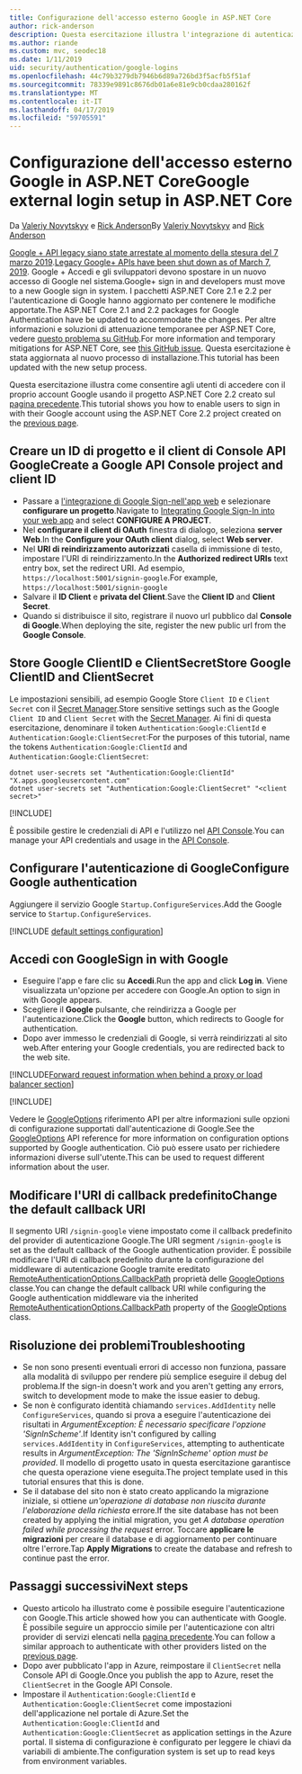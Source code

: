 ```yaml
---
title: Configurazione dell'accesso esterno Google in ASP.NET Core
author: rick-anderson
description: Questa esercitazione illustra l'integrazione di autenticazione dell'utente account Google in un'app ASP.NET Core esistente.
ms.author: riande
ms.custom: mvc, seodec18
ms.date: 1/11/2019
uid: security/authentication/google-logins
ms.openlocfilehash: 44c79b3279db7946b6d89a726bd3f5acfb5f51af
ms.sourcegitcommit: 78339e9891c8676db01a6e81e9cb0cdaa280162f
ms.translationtype: MT
ms.contentlocale: it-IT
ms.lasthandoff: 04/17/2019
ms.locfileid: "59705591"
---
```

# <a name="google-external-login-setup-in-aspnet-core"></a><span data-ttu-id="1c779-103">Configurazione dell'accesso esterno Google in ASP.NET Core</span><span class="sxs-lookup"><span data-stu-id="1c779-103">Google external login setup in ASP.NET Core</span></span>

<span data-ttu-id="1c779-104">Da [Valeriy Novytskyy](https://github.com/01binary) e [Rick Anderson](https://twitter.com/RickAndMSFT)</span><span class="sxs-lookup"><span data-stu-id="1c779-104">By [Valeriy Novytskyy](https://github.com/01binary) and [Rick Anderson](https://twitter.com/RickAndMSFT)</span></span>

<span data-ttu-id="1c779-105">[Google + API legacy siano state arrestate al momento della stesura del 7 marzo 2019](https://developers.google.com/+/api-shutdown).</span><span class="sxs-lookup"><span data-stu-id="1c779-105">[Legacy Google+ APIs have been shut down as of March 7, 2019](https://developers.google.com/+/api-shutdown).</span></span> <span data-ttu-id="1c779-106">Google + Accedi e gli sviluppatori devono spostare in un nuovo accesso di Google nel sistema.</span><span class="sxs-lookup"><span data-stu-id="1c779-106">Google+ sign in and developers must move to a new Google sign in system.</span></span> <span data-ttu-id="1c779-107">I pacchetti ASP.NET Core 2.1 e 2.2 per l'autenticazione di Google hanno aggiornato per contenere le modifiche apportate.</span><span class="sxs-lookup"><span data-stu-id="1c779-107">The ASP.NET Core 2.1 and 2.2 packages for Google Authentication have be updated to accommodate the changes.</span></span> <span data-ttu-id="1c779-108">Per altre informazioni e soluzioni di attenuazione temporanee per ASP.NET Core, vedere [questo problema su GitHub](https://github.com/aspnet/AspNetCore/issues/6486).</span><span class="sxs-lookup"><span data-stu-id="1c779-108">For more information and temporary mitigations for ASP.NET Core, see [this GitHub issue](https://github.com/aspnet/AspNetCore/issues/6486).</span></span> <span data-ttu-id="1c779-109">Questa esercitazione è stata aggiornata al nuovo processo di installazione.</span><span class="sxs-lookup"><span data-stu-id="1c779-109">This tutorial has been updated with the new setup process.</span></span>

<span data-ttu-id="1c779-110">Questa esercitazione illustra come consentire agli utenti di accedere con il proprio account Google usando il progetto ASP.NET Core 2.2 creato sul [pagina precedente](xref:security/authentication/social/index).</span><span class="sxs-lookup"><span data-stu-id="1c779-110">This tutorial shows you how to enable users to sign in with their Google account using the ASP.NET Core 2.2 project created on the [previous page](xref:security/authentication/social/index).</span></span>

## <a name="create-a-google-api-console-project-and-client-id"></a><span data-ttu-id="1c779-111">Creare un ID di progetto e il client di Console API Google</span><span class="sxs-lookup"><span data-stu-id="1c779-111">Create a Google API Console project and client ID</span></span>

* <span data-ttu-id="1c779-112">Passare a [l'integrazione di Google Sign-nell'app web](https://developers.google.com/identity/sign-in/web/devconsole-project) e selezionare **configurare un progetto**.</span><span class="sxs-lookup"><span data-stu-id="1c779-112">Navigate to [Integrating Google Sign-In into your web app](https://developers.google.com/identity/sign-in/web/devconsole-project) and select **CONFIGURE A PROJECT**.</span></span>
* <span data-ttu-id="1c779-113">Nel **configurare il client di OAuth** finestra di dialogo, seleziona **server Web**.</span><span class="sxs-lookup"><span data-stu-id="1c779-113">In the **Configure your OAuth client** dialog, select **Web server**.</span></span>
* <span data-ttu-id="1c779-114">Nel **URI di reindirizzamento autorizzati** casella di immissione di testo, impostare l'URI di reindirizzamento.</span><span class="sxs-lookup"><span data-stu-id="1c779-114">In the **Authorized redirect URIs** text entry box, set the redirect URI.</span></span> <span data-ttu-id="1c779-115">Ad esempio, `https://localhost:5001/signin-google`.</span><span class="sxs-lookup"><span data-stu-id="1c779-115">For example, `https://localhost:5001/signin-google`</span></span>
* <span data-ttu-id="1c779-116">Salvare il **ID Client** e **privata del Client**.</span><span class="sxs-lookup"><span data-stu-id="1c779-116">Save the **Client ID** and **Client Secret**.</span></span>
* <span data-ttu-id="1c779-117">Quando si distribuisce il sito, registrare il nuovo url pubblico dal **Console di Google**.</span><span class="sxs-lookup"><span data-stu-id="1c779-117">When deploying the site, register the new public url from the **Google Console**.</span></span>

## <a name="store-google-clientid-and-clientsecret"></a><span data-ttu-id="1c779-118">Store Google ClientID e ClientSecret</span><span class="sxs-lookup"><span data-stu-id="1c779-118">Store Google ClientID and ClientSecret</span></span>

<span data-ttu-id="1c779-119">Le impostazioni sensibili, ad esempio Google Store `Client ID` e `Client Secret` con il [Secret Manager](xref:security/app-secrets).</span><span class="sxs-lookup"><span data-stu-id="1c779-119">Store sensitive settings such as the Google `Client ID` and `Client Secret` with the [Secret Manager](xref:security/app-secrets).</span></span> <span data-ttu-id="1c779-120">Ai fini di questa esercitazione, denominare il token `Authentication:Google:ClientId` e `Authentication:Google:ClientSecret`:</span><span class="sxs-lookup"><span data-stu-id="1c779-120">For the purposes of this tutorial, name the tokens `Authentication:Google:ClientId` and `Authentication:Google:ClientSecret`:</span></span>

```console
dotnet user-secrets set "Authentication:Google:ClientId" "X.apps.googleusercontent.com"
dotnet user-secrets set "Authentication:Google:ClientSecret" "<client secret>"
```

[!INCLUDE[](~/includes/environmentVarableColon.md)]

<span data-ttu-id="1c779-121">È possibile gestire le credenziali di API e l'utilizzo nel [API Console](https://console.developers.google.com/apis/dashboard).</span><span class="sxs-lookup"><span data-stu-id="1c779-121">You can manage your API credentials and usage in the [API Console](https://console.developers.google.com/apis/dashboard).</span></span>

## <a name="configure-google-authentication"></a><span data-ttu-id="1c779-122">Configurare l'autenticazione di Google</span><span class="sxs-lookup"><span data-stu-id="1c779-122">Configure Google authentication</span></span>

<span data-ttu-id="1c779-123">Aggiungere il servizio Google `Startup.ConfigureServices`.</span><span class="sxs-lookup"><span data-stu-id="1c779-123">Add the Google service to `Startup.ConfigureServices`.</span></span>

[!INCLUDE [default settings configuration](includes/default-settings2-2.md)]

## <a name="sign-in-with-google"></a><span data-ttu-id="1c779-124">Accedi con Google</span><span class="sxs-lookup"><span data-stu-id="1c779-124">Sign in with Google</span></span>

* <span data-ttu-id="1c779-125">Eseguire l'app e fare clic su **Accedi**.</span><span class="sxs-lookup"><span data-stu-id="1c779-125">Run the app and click **Log in**.</span></span> <span data-ttu-id="1c779-126">Viene visualizzata un'opzione per accedere con Google.</span><span class="sxs-lookup"><span data-stu-id="1c779-126">An option to sign in with Google appears.</span></span>
* <span data-ttu-id="1c779-127">Scegliere il **Google** pulsante, che reindirizza a Google per l'autenticazione.</span><span class="sxs-lookup"><span data-stu-id="1c779-127">Click the **Google** button, which redirects to Google for authentication.</span></span>
* <span data-ttu-id="1c779-128">Dopo aver immesso le credenziali di Google, si verrà reindirizzati al sito web.</span><span class="sxs-lookup"><span data-stu-id="1c779-128">After entering your Google credentials, you are redirected back to the web site.</span></span>

[!INCLUDE[Forward request information when behind a proxy or load balancer section](includes/forwarded-headers-middleware.md)]

[!INCLUDE[](includes/chain-auth-providers.md)]

<span data-ttu-id="1c779-129">Vedere le [GoogleOptions](/dotnet/api/microsoft.aspnetcore.authentication.google.googleoptions) riferimento API per altre informazioni sulle opzioni di configurazione supportati dall'autenticazione di Google.</span><span class="sxs-lookup"><span data-stu-id="1c779-129">See the [GoogleOptions](/dotnet/api/microsoft.aspnetcore.authentication.google.googleoptions) API reference for more information on configuration options supported by Google authentication.</span></span> <span data-ttu-id="1c779-130">Ciò può essere usato per richiedere informazioni diverse sull'utente.</span><span class="sxs-lookup"><span data-stu-id="1c779-130">This can be used to request different information about the user.</span></span>

## <a name="change-the-default-callback-uri"></a><span data-ttu-id="1c779-131">Modificare l'URI di callback predefinito</span><span class="sxs-lookup"><span data-stu-id="1c779-131">Change the default callback URI</span></span>

<span data-ttu-id="1c779-132">Il segmento URI `/signin-google` viene impostato come il callback predefinito del provider di autenticazione Google.</span><span class="sxs-lookup"><span data-stu-id="1c779-132">The URI segment `/signin-google` is set as the default callback of the Google authentication provider.</span></span> <span data-ttu-id="1c779-133">È possibile modificare l'URI di callback predefinito durante la configurazione del middleware di autenticazione Google tramite ereditato [RemoteAuthenticationOptions.CallbackPath](/dotnet/api/microsoft.aspnetcore.authentication.remoteauthenticationoptions.callbackpath) proprietà delle [GoogleOptions](/dotnet/api/microsoft.aspnetcore.authentication.google.googleoptions) classe.</span><span class="sxs-lookup"><span data-stu-id="1c779-133">You can change the default callback URI while configuring the Google authentication middleware via the inherited [RemoteAuthenticationOptions.CallbackPath](/dotnet/api/microsoft.aspnetcore.authentication.remoteauthenticationoptions.callbackpath) property of the [GoogleOptions](/dotnet/api/microsoft.aspnetcore.authentication.google.googleoptions) class.</span></span>

## <a name="troubleshooting"></a><span data-ttu-id="1c779-134">Risoluzione dei problemi</span><span class="sxs-lookup"><span data-stu-id="1c779-134">Troubleshooting</span></span>

* <span data-ttu-id="1c779-135">Se non sono presenti eventuali errori di accesso non funziona, passare alla modalità di sviluppo per rendere più semplice eseguire il debug del problema.</span><span class="sxs-lookup"><span data-stu-id="1c779-135">If the sign-in doesn't work and you aren't getting any errors, switch to development mode to make the issue easier to debug.</span></span>
* <span data-ttu-id="1c779-136">Se non è configurato identità chiamando `services.AddIdentity` nelle `ConfigureServices`, quando si prova a eseguire l'autenticazione dei risultati in *ArgumentException: È necessario specificare l'opzione 'SignInScheme'*.</span><span class="sxs-lookup"><span data-stu-id="1c779-136">If Identity isn't configured by calling `services.AddIdentity` in `ConfigureServices`, attempting to authenticate results in *ArgumentException: The 'SignInScheme' option must be provided*.</span></span> <span data-ttu-id="1c779-137">Il modello di progetto usato in questa esercitazione garantisce che questa operazione viene eseguita.</span><span class="sxs-lookup"><span data-stu-id="1c779-137">The project template used in this tutorial ensures that this is done.</span></span>
* <span data-ttu-id="1c779-138">Se il database del sito non è stato creato applicando la migrazione iniziale, si ottiene *un'operazione di database non riuscita durante l'elaborazione della richiesta* errore.</span><span class="sxs-lookup"><span data-stu-id="1c779-138">If the site database has not been created by applying the initial migration, you get *A database operation failed while processing the request* error.</span></span> <span data-ttu-id="1c779-139">Toccare **applicare le migrazioni** per creare il database e di aggiornamento per continuare oltre l'errore.</span><span class="sxs-lookup"><span data-stu-id="1c779-139">Tap **Apply Migrations** to create the database and refresh to continue past the error.</span></span>

## <a name="next-steps"></a><span data-ttu-id="1c779-140">Passaggi successivi</span><span class="sxs-lookup"><span data-stu-id="1c779-140">Next steps</span></span>

* <span data-ttu-id="1c779-141">Questo articolo ha illustrato come è possibile eseguire l'autenticazione con Google.</span><span class="sxs-lookup"><span data-stu-id="1c779-141">This article showed how you can authenticate with Google.</span></span> <span data-ttu-id="1c779-142">È possibile seguire un approccio simile per l'autenticazione con altri provider di servizi elencati nella [pagina precedente](xref:security/authentication/social/index).</span><span class="sxs-lookup"><span data-stu-id="1c779-142">You can follow a similar approach to authenticate with other providers listed on the [previous page](xref:security/authentication/social/index).</span></span>
* <span data-ttu-id="1c779-143">Dopo aver pubblicato l'app in Azure, reimpostare il `ClientSecret` nella Console API di Google.</span><span class="sxs-lookup"><span data-stu-id="1c779-143">Once you publish the app to Azure, reset the `ClientSecret` in the Google API Console.</span></span>
* <span data-ttu-id="1c779-144">Impostare il `Authentication:Google:ClientId` e `Authentication:Google:ClientSecret` come impostazioni dell'applicazione nel portale di Azure.</span><span class="sxs-lookup"><span data-stu-id="1c779-144">Set the `Authentication:Google:ClientId` and `Authentication:Google:ClientSecret` as application settings in the Azure portal.</span></span> <span data-ttu-id="1c779-145">Il sistema di configurazione è configurato per leggere le chiavi da variabili di ambiente.</span><span class="sxs-lookup"><span data-stu-id="1c779-145">The configuration system is set up to read keys from environment variables.</span></span>
